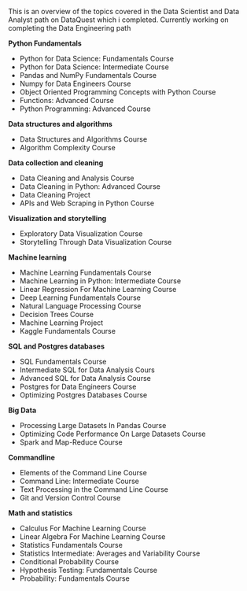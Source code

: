 This is an overview of the topics covered in the Data Scientist and Data Analyst path on DataQuest which i completed. Currently working on completing the Data Engineering path


__Python Fundamentals__
* Python for Data Science: Fundamentals Course
* Python for Data Science: Intermediate Course
* Pandas and NumPy Fundamentals Course
* Numpy for Data Engineers Course
* Object Oriented Programming Concepts with Python Course
* Functions: Advanced Course
* Python Programming: Advanced Course

__Data structures and algorithms__
* Data Structures and Algorithms Course
* Algorithm Complexity Course

__Data collection and cleaning__
* Data Cleaning and Analysis Course
* Data Cleaning in Python: Advanced Course
* Data Cleaning Project 
* APIs and Web Scraping in Python Course

__Visualization and storytelling__
* Exploratory Data Visualization Course
* Storytelling Through Data Visualization Course

__Machine learning__
* Machine Learning Fundamentals Course
* Machine Learning in Python: Intermediate Course
* Linear Regression For Machine Learning Course
* Deep Learning Fundamentals Course
* Natural Language Processing Course
* Decision Trees Course
* Machine Learning Project 
* Kaggle Fundamentals Course

__SQL and Postgres databases__
* SQL Fundamentals Course
* Intermediate SQL for Data Analysis Cours
* Advanced SQL for Data Analysis Course
* Postgres for Data Engineers Course
* Optimizing Postgres Databases Course

__Big Data__
* Processing Large Datasets In Pandas Course
* Optimizing Code Performance On Large Datasets Course
* Spark and Map-Reduce Course

__Commandline__
* Elements of the Command Line Course
* Command Line: Intermediate Course
* Text Processing in the Command Line Course
* Git and Version Control Course

__Math and statistics__

* Calculus For Machine Learning Course
* Linear Algebra For Machine Learning Course
* Statistics Fundamentals Course
* Statistics Intermediate: Averages and Variability Course
* Conditional Probability Course
* Hypothesis Testing: Fundamentals Course
* Probability: Fundamentals Course







